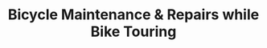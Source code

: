 ---
layout: post
category: learn
title: Bicycle Maintenance & Repairs while Bike Touring
description: Common bicycle problems while cycle touring, emergency road-side repairs, and maintenance tips for bicycle touring.
h1_title: Bicycle Maintenance & Repairs while Bike Touring
short_text: Common bicycle problems while cycle touring, emergency road-side repairs, and maintenance tips for bicycle touring.
img: "/images/learn/repair/163023145180524722824583825.jpg"
#img_caption: 
isTopLevel: false
isSingleLevel: false
isArticle: true
datePublished: 2019-05-28 11:00:00 +0300
dateModified: 2022-07-18 11:00:00 +0300
#permalink: 
---